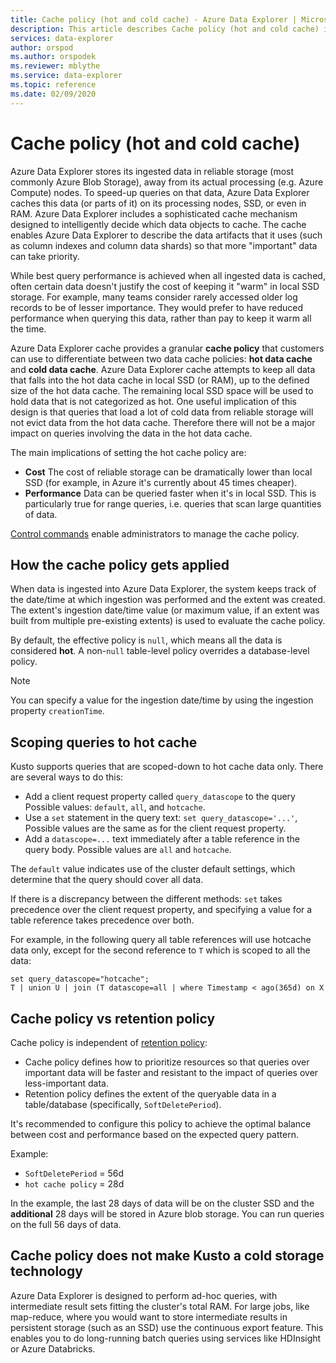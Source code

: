 ```yaml
---
title: Cache policy (hot and cold cache) - Azure Data Explorer | Microsoft Docs
description: This article describes Cache policy (hot and cold cache) in Azure Data Explorer.
services: data-explorer
author: orspod
ms.author: orspodek
ms.reviewer: mblythe
ms.service: data-explorer
ms.topic: reference
ms.date: 02/09/2020
---
```

# Cache policy (hot and cold cache)

Azure Data Explorer stores its ingested data in reliable storage (most commonly Azure Blob Storage),
away from its actual processing (e.g. Azure Compute) nodes. To speed-up queries on that
data, Azure Data Explorer caches this data (or parts of it) on its processing nodes, SSD, or even in
RAM. Azure Data Explorer includes a sophisticated cache mechanism designed to intelligently decide
which data objects to cache. The cache enables Azure Data Explorer to describe the data artifacts
that it uses (such as column indexes and column data shards) so that more "important" data
can take priority.

While best query performance is achieved when all ingested data is cached, often
certain data doesn't justify the cost of keeping it "warm" in local SSD storage.
For example, many teams consider rarely accessed older log records to be of lesser importance.
They would prefer to have reduced performance when querying this data, rather than pay to keep
it warm all the time.

Azure Data Explorer cache provides a granular **cache policy** that customers can use to differentiate
between two data cache policies: **hot data cache** and **cold data cache**. Azure Data Explorer cache
attempts to keep all data that falls into the hot data cache in local SSD (or RAM),
up to the defined size of the hot data cache. The remaining local SSD space will be used
to hold data that is not categorized as hot. One useful implication of this design is that
queries that load a lot of cold data from reliable storage will not evict data from the hot
data cache. Therefore there will not be a major impact on queries involving the data in the
hot data cache.

The main implications of setting the hot cache policy are:
* **Cost** The cost of reliable storage can be dramatically lower
  than local SSD (for example, in Azure it's currently about 45 times cheaper).
* **Performance** Data can be queried faster when it's in local SSD. This is particularly
  true for range queries, i.e. queries that scan large quantities of data.  

[Control commands](../management/cache-policy.md) enable administrators to manage the cache policy.

## How the cache policy gets applied

When data is ingested into Azure Data Explorer, the system keeps track of the date/time at which
ingestion was performed and the extent was created. The extent's ingestion date/time
value (or maximum value, if an extent was built from multiple pre-existing extents)
is used to evaluate the cache policy.

By default, the effective policy is `null`, which means all the data is considered **hot**.
A non-`null` table-level policy overrides a database-level policy.

> [!Note] 
> You can specify a value for the ingestion date/time by using the ingestion property `creationTime`. 

## Scoping queries to hot cache

Kusto supports queries that are scoped-down to hot cache data only. There are
several ways to do this:

- Add a client request property called `query_datascope` to the query
   Possible values: `default`, `all`, and `hotcache`.
- Use a `set` statement in the query text: `set query_datascope='...'`,
   Possible values are the same as for the client request property.
- Add a `datascope=...` text immediately after a table reference in the
   query body. Possible values are `all` and `hotcache`.

The `default` value indicates use of the cluster default settings, which determine that the query should cover all data.



If there is a discrepancy between the different methods: 
`set` takes precedence over the client request property, and specifying a value for a table reference
takes precedence over both.

For example, in the following query all table references will use
hotcache data only, except for the second reference to `T` which is scoped
to all the data:

```
set query_datascope="hotcache";
T | union U | join (T datascope=all | where Timestamp < ago(365d) on X
```

## Cache policy vs retention policy

Cache policy is independent of [retention policy](./retentionpolicy.md): 
- Cache policy defines how to prioritize resources so that queries over important data will be 
  faster and resistant to the impact of queries over less-important data. 
- Retention policy defines the extent of the queryable
  data in a table/database (specifically, `SoftDeletePeriod`).

It's recommended to configure this policy to achieve the optimal balance
between cost and performance based on the expected query pattern.

Example:
* `SoftDeletePeriod` = 56d
* `hot cache policy` = 28d

In the example, the last 28 days of data will be on the cluster SSD and the
**additional** 28 days will be stored in Azure blob storage. 
You can run queries on the full 56 days of data. 

## Cache policy does not make Kusto a cold storage technology

Azure Data Explorer is designed to perform ad-hoc queries, with intermediate result sets fitting the cluster's total RAM. For large jobs, like map-reduce, where you would want to store intermediate results in persistent storage (such as an SSD) use the continuous export feature. This enables you to do long-running batch queries using services like HDInsight or Azure Databricks.
